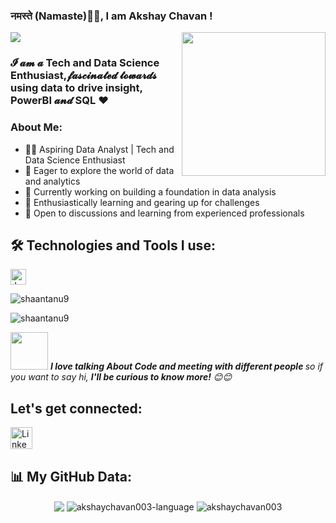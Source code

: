 ### नमस्ते (Namaste)🙏🏻, I am Akshay Chavan [ ](https://i.pinimg.com/originals/bb/82/21/bb82217d6c6a89cad939f8c8567f6171.gif)!

<img align='right' src="https://gomycode.com/wp-content/uploads/2023/10/1.gif" width="230">
  <a href="https://github.com/durgeshrai633/readme-typing-svg"><img src="https://readme-typing-svg.herokuapp.com?lines=Data+Analyst;&center=true&width=400&height=50"></a>

### 𝓘 𝓪𝓶 𝓪  Tech and Data Science Enthusiast,𝓯𝓪𝓼𝓬𝓲𝓷𝓪𝓽𝓮𝓭  𝓽𝓸𝔀𝓪𝓻𝓭𝓼  using data to drive insight, PowerBI 𝓪𝓷𝓭 SQL ❤️

### About Me:
- 👨‍💻 Aspiring Data Analyst | Tech and Data Science Enthusiast
- 🚀 Eager to explore the world of data and analytics
- 🔭 Currently working on building a foundation in data analysis
- 🌱 Enthusiastically learning and gearing up for challenges
- 💬 Open to discussions and learning from experienced professionals

## 🛠️ Technologies and Tools I use:

<p>
<img alt="Javascript" src="https://img.shields.io/badge/JavaScript-323330?style=for-the-badge&logo=javascript&logoColor=F7DF1E"  height="25px"/>
</p>


<p align="left"> <img src="https://komarev.com/ghpvc/?username=shaantanu9&label=Profile%20views&color=0e75b6&style=flat-square" alt="shaantanu9" /> </p>
<p> <img src="https://img.shields.io/github/followers/akshaychavan003?style=social" alt="shaantanu9" /> </p>
<img src="https://media.giphy.com/media/LnQjpWaON8nhr21vNW/giphy.gif" width="60"> <em><b>I love talking About Code and meeting with different people </b>so if you want to say hi, <b> I'll be curious to know more!</b> 😊😊</em>

##  Let's get connected:
<p>
<a href="https://www.linkedin.com/in/akshaychavan003/"><img alt="Linkedin" src="https://img.shields.io/badge/LinkedIn-0077B5?style=for-the-badge&logo=linkedin&logoColor=white?link=http://left&link=[https://www.linkedin.com/in/akshaychavan003/](https://www.linkedin.com/in/akshaychavan003/)" height="35px"/></a>
</p>

## 📊 My GitHub Data:

<div align="center">
  <img align="center" src="https://github-readme-stats.anuraghazra1.vercel.app/api?username=akshaychavan003&show_icons=true" />
  <img align ="center" src="https://github-readme-stats.vercel.app/api/top-langs?username=akshaychavan003" alt="akshaychavan003-language" >
  <img align="center" src="https://github-readme-streak-stats.herokuapp.com/?user=akshaychavan003&" alt="akshaychavan003" />
</div>
